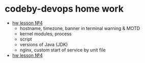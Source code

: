 # codeby-devops home work

- [hw lesson №4](./lesson4/hw4.md)
  - hostname, timezone, banner in terminal warning & MOTD
  - kernel modules, process
  - script
  - versions of Java (JDK)
  - nginx, custom start of service by unit file
- [hw lesson №4](./lesson5/hw5.md)
